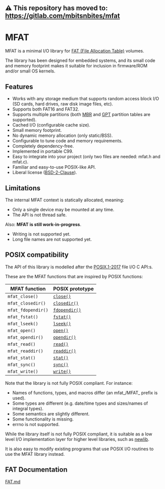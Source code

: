 ## ⚠️ This repository has moved to: https://gitlab.com/mbitsnbites/mfat

# MFAT

MFAT is a minimal I/O library for [FAT (File Allocation Table)](https://en.wikipedia.org/wiki/File_Allocation_Table) volumes.

The library has been designed for embedded systems, and its small code and memory footprint makes it suitable for inclusion in firmware/ROM and/or small OS kernels.

## Features

* Works with any storage medium that supports random access block I/O (SD cards, hard drives, raw disk image files, etc).
* Supports both FAT16 and FAT32.
* Supports multiple partitions (both [MBR](https://en.wikipedia.org/wiki/Master_boot_record) and [GPT](https://en.wikipedia.org/wiki/GUID_Partition_Table) partition tables are supported).
* Cached I/O (configurable cache size).
* Small memory footprint.
* No dynamic memory allocation (only static/BSS).
* Configurable to tune code and memory requirements.
* Completely dependency-free.
* Implemented in portable C99.
* Easy to integrate into your project (only two files are needed: mfat.h and mfat.c).
* Familiar and easy-to-use POSIX-like API.
* Liberal license ([BSD-2-Clause](https://opensource.org/licenses/BSD-2-Clause)).

## Limitations

The internal MFAT context is statically allocated, meaning:

* Only a single device may be mounted at any time.
* The API is not thread safe.

Also: **MFAT is still work-in-progress**.

* Writing is not supported yet.
* Long file names are not supported yet.

## POSIX compatibility

The API of this library is modelled after the [POSIX.1-2017](https://pubs.opengroup.org/onlinepubs/9699919799/) file I/O C API:s.

These are the MFAT functions that are inspired by POSIX functions:

| MFAT function | POSIX prototype |
| --- | --- |
| `mfat_close()` | [`close()`](https://pubs.opengroup.org/onlinepubs/9699919799/functions/close.html) |
| `mfat_closedir()` | [`closedir()`](https://pubs.opengroup.org/onlinepubs/9699919799/functions/closedir.html) |
| `mfat_fdopendir()` | [`fdopendir()`](https://pubs.opengroup.org/onlinepubs/9699919799/functions/fdopendir.html) |
| `mfat_fstat()` | [`fstat()`](https://pubs.opengroup.org/onlinepubs/9699919799/functions/fstat.html) |
| `mfat_lseek()` | [`lseek()`](https://pubs.opengroup.org/onlinepubs/9699919799/functions/lseek.html) |
| `mfat_open()` | [`open()`](https://pubs.opengroup.org/onlinepubs/9699919799/functions/open.html) |
| `mfat_opendir()` | [`opendir()`](https://pubs.opengroup.org/onlinepubs/9699919799/functions/opendir.html) |
| `mfat_read()` | [`read()`](https://pubs.opengroup.org/onlinepubs/9699919799/functions/read.html) |
| `mfat_readdir()` | [`readdir()`](https://pubs.opengroup.org/onlinepubs/9699919799/functions/readdir.html) |
| `mfat_stat()` | [`stat()`](https://pubs.opengroup.org/onlinepubs/9699919799/functions/stat.html) |
| `mfat_sync()` | [`sync()`](https://pubs.opengroup.org/onlinepubs/9699919799/functions/sync.html) |
| `mfat_write()` | [`write()`](https://pubs.opengroup.org/onlinepubs/9699919799/functions/write.html) |

Note that the library is not fully POSIX compliant. For instance:

* Names of functions, types, and macros differ (an mfat_/MFAT_ prefix is used).
* Some types are different (e.g. date/time types and sizes/names of integral types).
* Some semantics are slightly different.
* Some functionality is missing.
* errno is not supported.

While the library itself is not fully POSIX compliant, it is suitable as a low level I/O implementation layer for higher level libraries, such as [newlib](https://sourceware.org/newlib/).

It is also easy to modify existing programs that use POSIX I/O routines to use the MFAT library instead.

## FAT Documentation

[FAT.md](FAT.md)
